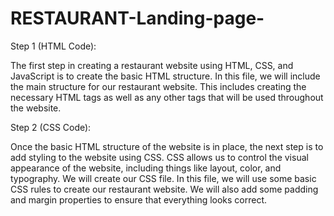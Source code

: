 # RESTAURANT-Landing-page-
Step 1 (HTML Code):

The first step in creating a restaurant website using HTML, CSS, and JavaScript is to create the basic HTML structure. In this file, we will include the main structure for our restaurant website. This includes creating the necessary HTML tags as well as any other tags that will be used throughout the website. 

Step 2 (CSS Code):


Once the basic HTML structure of the website is in place, the next step is to add styling to the website using CSS. CSS allows us to control the visual appearance of the website, including things like layout, color, and typography.
We will create our CSS file. In this file, we will use some basic CSS rules to create our restaurant website. We will also add some padding and margin properties to ensure that everything looks correct.
